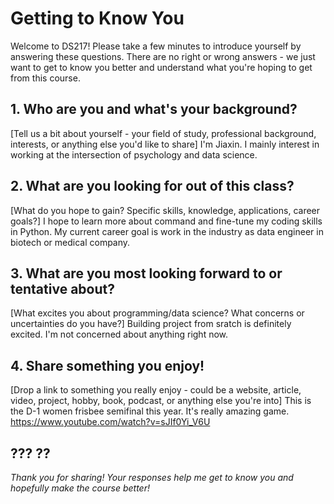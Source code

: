 # Getting to Know You

Welcome to DS217! Please take a few minutes to introduce yourself by answering these questions. There are no right or wrong answers - we just want to get to know you better and understand what you're hoping to get from this course.

## 1. Who are you and what's your background?
[Tell us a bit about yourself - your field of study, professional background, interests, or anything else you'd like to share]
I'm Jiaxin. I mainly interest in working at the intersection of psychology and data science. 

## 2. What are you looking for out of this class?
[What do you hope to gain? Specific skills, knowledge, applications, career goals?]
I hope to learn more about command and fine-tune my coding skills in Python. My current career goal is work in the industry as data engineer in biotech or medical company.

## 3. What are you most looking forward to or tentative about?
[What excites you about programming/data science? What concerns or uncertainties do you have?]
Building project from sratch is definitely excited. I'm not concerned about anything right now. 

## 4. Share something you enjoy!
[Drop a link to something you really enjoy - could be a website, article, video, project, hobby, book, podcast, or anything else you're into]
This is the D-1 women frisbee semifinal this year. It's really amazing game. 
https://www.youtube.com/watch?v=sJIf0Yi_V6U
 
???
??
---

*Thank you for sharing! Your responses help me get to know you and hopefully make the course better!*